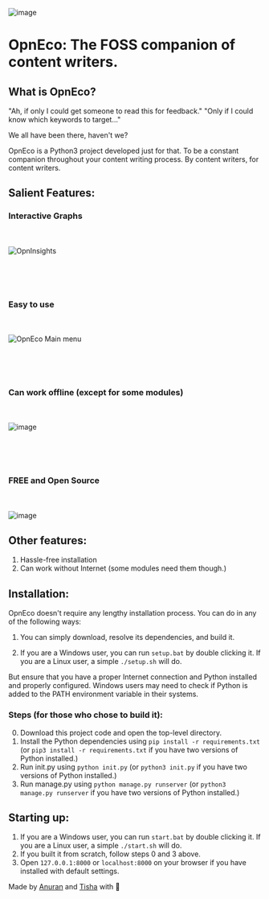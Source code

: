 ![image](https://user-images.githubusercontent.com/76481787/129911115-6755be83-fd17-46ac-9c5f-5e3c1aa4ce93.png)
# OpnEco: The FOSS companion of content writers.

## What is OpnEco?

"Ah, if only I could get someone to read this for feedback."
"Only if I could know which keywords to target..."

We all have been there, haven't we?

OpnEco is a Python3 project developed just for that. To be a constant companion throughout your content writing process. By content writers, for content writers.

## Salient Features:

### Interactive Graphs

<br><br>
![OpnInsights](https://user-images.githubusercontent.com/76481787/126541996-323a5973-0fe9-4c05-90e0-2e69473b1f9f.png)

<br><br><br>
### Easy to use

<br><br>
![OpnEco Main menu](https://user-images.githubusercontent.com/76481787/126542607-2f855d6c-24b0-4745-a948-1d100490fc54.png)

<br><br><br>
### Can work offline (except for some modules)

<br><br>
![image](https://user-images.githubusercontent.com/76481787/126545850-b06cfb6e-913b-45d4-84f0-9f46f531c8c0.png)

<br><br><br>
### FREE and Open Source

<br><br>
![image](https://user-images.githubusercontent.com/76481787/126544431-66ab9149-80f2-46c6-9ac1-05a7457ba504.png)
<!-- ![image](https://user-images.githubusercontent.com/76481787/126543509-7965b113-3e13-4d28-9390-ed100b269b6b.png) -->


## Other features:

1. Hassle-free installation
2. Can work without Internet (some modules need them though.)

## Installation:

OpnEco doesn't require any lengthy installation process. You can do in any of the following ways:

1. You can simply download, resolve its dependencies, and build it. 

2. If you are a Windows user, you can run ```setup.bat``` by double clicking it. If you are a Linux user, a simple ```./setup.sh``` will do.

But ensure that you have a proper Internet connection and Python installed and properly configured. Windows users may need to check if Python is added to the PATH environment variable in their systems.
### Steps (for those who chose to build it):

0. Download this project code and open the top-level directory.
1. Install the Python dependencies using ```pip install -r requirements.txt``` (or ```pip3 install -r requirements.txt``` if you have two versions of Python installed.)
2. Run init.py using ```python init.py``` (or ```python3 init.py``` if you have two versions of Python installed.)
3. Run manage.py using ```python manage.py runserver``` (or ```python3 manage.py runserver``` if you have two versions of Python installed.)

## Starting up:

1. If you are a Windows user, you can run ```start.bat``` by double clicking it. If you are a Linux user, a simple ```./start.sh``` will do.
2. If you built it from scratch, follow steps 0 and 3 above.
3. Open ```127.0.0.1:8000``` or ```localhost:8000``` on your browser if you have installed with default settings.

Made by [Anuran](https://github.com/anuran-roy) and [Tisha](https://github.com/tishachawla-jg) with 💙
